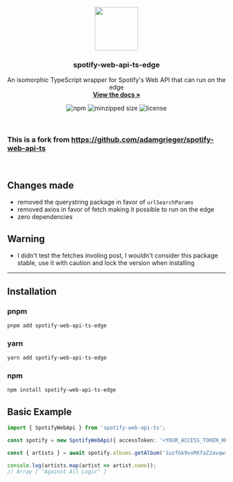 <p align="center">
  <a href="https://github.com/adamgrieger/spotify-web-api-ts">
    <img src="assets/logo.svg" height="100">
  </a>

  <h3 align="center">spotify-web-api-ts-edge</h3>

  <p align="center">
    An isomorphic TypeScript wrapper for Spotify's Web API that can run on the edge
    <br />
    <a href="https://adamgrieger.github.io/spotify-web-api-ts/"><strong>View the docs »</strong></a>
    <br />
    <p align="center">
      <img alt="npm" src="https://badgen.net/npm/v/spotify-web-api-ts-edge"/>
      <img alt="minzipped size" src="https://badgen.net/bundlephobia/minzip/spotify-web-api-ts-edge">
      <img alt="license" src="https://badgen.net/github/license/YgorPerez/spotify-web-api-ts-edge">
    </p>
  </p>
</p>

<br/>

### This is a fork from https://github.com/adamgrieger/spotify-web-api-ts

<br/>

## Changes made
- removed the querystring package in favor of `urlSearchParams`
- removed axios in favor of fetch making it possible to run on the edge
- zero dependencies

## Warning
- I didn't test the fetches involing post, I wouldn't consider this package stable, use it with caution and lock the version when installing

---

## Installation

### pnpm

```sh
pnpm add spotify-web-api-ts-edge
```

### yarn

```sh
yarn add spotify-web-api-ts-edge
```

### npm

```sh
npm install spotify-web-api-ts-edge
```

## Basic Example

```typescript
import { SpotifyWebApi } from 'spotify-web-api-ts';

const spotify = new SpotifyWebApi({ accessToken: '<YOUR_ACCESS_TOKEN_HERE>' });

const { artists } = await spotify.albums.getAlbum('1uzfGk9vxMXfaZ2avqwxod');

console.log(artists.map(artist => artist.name));
// Array [ "Against All Logic" ]
```
